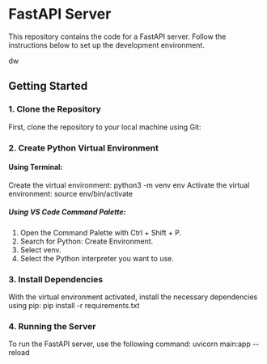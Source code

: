 # FastAPI Server

This repository contains the code for a FastAPI server. Follow the instructions below to set up the development environment.

dw

## Getting Started

### 1. Clone the Repository

First, clone the repository to your local machine using Git:


### 2. Create Python Virtual Environment

#### Using Terminal:
  Create the virtual environment:
      python3 -m venv env
  Activate the virtual environment:
      source env/bin/activate
        
##### Using VS Code Command Palette:

  1. Open the Command Palette with Ctrl + Shift + P.
  2. Search for Python: Create Environment.
  3. Select venv.
  4. Select the Python interpreter you want to use.

### 3. Install Dependencies

  With the virtual environment activated, install the necessary dependencies using pip:
    pip install -r requirements.txt

### 4. Running the Server

To run the FastAPI server, use the following command:
  uvicorn main:app --reload
